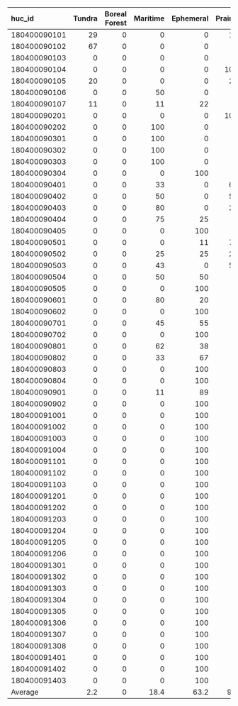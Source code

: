 | huc_id       |   Tundra |   Boreal Forest |   Maritime |   Ephemeral |   Prairie |   Montane Forest |   Ice |   Ocean |
|:-------------|---------:|----------------:|-----------:|------------:|----------:|-----------------:|------:|--------:|
| 180400090101 |     29   |               0 |        0   |         0   |      14   |             57   |     0 |       0 |
| 180400090102 |     67   |               0 |        0   |         0   |       0   |             33   |     0 |       0 |
| 180400090103 |      0   |               0 |        0   |         0   |       0   |            100   |     0 |       0 |
| 180400090104 |      0   |               0 |        0   |         0   |     100   |              0   |     0 |       0 |
| 180400090105 |     20   |               0 |        0   |         0   |      20   |             60   |     0 |       0 |
| 180400090106 |      0   |               0 |       50   |         0   |       0   |             50   |     0 |       0 |
| 180400090107 |     11   |               0 |       11   |        22   |       0   |             56   |     0 |       0 |
| 180400090201 |      0   |               0 |        0   |         0   |     100   |              0   |     0 |       0 |
| 180400090202 |      0   |               0 |      100   |         0   |       0   |              0   |     0 |       0 |
| 180400090301 |      0   |               0 |      100   |         0   |       0   |              0   |     0 |       0 |
| 180400090302 |      0   |               0 |      100   |         0   |       0   |              0   |     0 |       0 |
| 180400090303 |      0   |               0 |      100   |         0   |       0   |              0   |     0 |       0 |
| 180400090304 |      0   |               0 |        0   |       100   |       0   |              0   |     0 |       0 |
| 180400090401 |      0   |               0 |       33   |         0   |      67   |              0   |     0 |       0 |
| 180400090402 |      0   |               0 |       50   |         0   |      50   |              0   |     0 |       0 |
| 180400090403 |      0   |               0 |       80   |         0   |      20   |              0   |     0 |       0 |
| 180400090404 |      0   |               0 |       75   |        25   |       0   |              0   |     0 |       0 |
| 180400090405 |      0   |               0 |        0   |       100   |       0   |              0   |     0 |       0 |
| 180400090501 |      0   |               0 |        0   |        11   |      78   |             11   |     0 |       0 |
| 180400090502 |      0   |               0 |       25   |        25   |      25   |             25   |     0 |       0 |
| 180400090503 |      0   |               0 |       43   |         0   |      57   |              0   |     0 |       0 |
| 180400090504 |      0   |               0 |       50   |        50   |       0   |              0   |     0 |       0 |
| 180400090505 |      0   |               0 |        0   |       100   |       0   |              0   |     0 |       0 |
| 180400090601 |      0   |               0 |       80   |        20   |       0   |              0   |     0 |       0 |
| 180400090602 |      0   |               0 |        0   |       100   |       0   |              0   |     0 |       0 |
| 180400090701 |      0   |               0 |       45   |        55   |       0   |              0   |     0 |       0 |
| 180400090702 |      0   |               0 |        0   |       100   |       0   |              0   |     0 |       0 |
| 180400090801 |      0   |               0 |       62   |        38   |       0   |              0   |     0 |       0 |
| 180400090802 |      0   |               0 |       33   |        67   |       0   |              0   |     0 |       0 |
| 180400090803 |      0   |               0 |        0   |       100   |       0   |              0   |     0 |       0 |
| 180400090804 |      0   |               0 |        0   |       100   |       0   |              0   |     0 |       0 |
| 180400090901 |      0   |               0 |       11   |        89   |       0   |              0   |     0 |       0 |
| 180400090902 |      0   |               0 |        0   |       100   |       0   |              0   |     0 |       0 |
| 180400091001 |      0   |               0 |        0   |       100   |       0   |              0   |     0 |       0 |
| 180400091002 |      0   |               0 |        0   |       100   |       0   |              0   |     0 |       0 |
| 180400091003 |      0   |               0 |        0   |       100   |       0   |              0   |     0 |       0 |
| 180400091004 |      0   |               0 |        0   |       100   |       0   |              0   |     0 |       0 |
| 180400091101 |      0   |               0 |        0   |       100   |       0   |              0   |     0 |       0 |
| 180400091102 |      0   |               0 |        0   |       100   |       0   |              0   |     0 |       0 |
| 180400091103 |      0   |               0 |        0   |       100   |       0   |              0   |     0 |       0 |
| 180400091201 |      0   |               0 |        0   |       100   |       0   |              0   |     0 |       0 |
| 180400091202 |      0   |               0 |        0   |       100   |       0   |              0   |     0 |       0 |
| 180400091203 |      0   |               0 |        0   |       100   |       0   |              0   |     0 |       0 |
| 180400091204 |      0   |               0 |        0   |       100   |       0   |              0   |     0 |       0 |
| 180400091205 |      0   |               0 |        0   |       100   |       0   |              0   |     0 |       0 |
| 180400091206 |      0   |               0 |        0   |       100   |       0   |              0   |     0 |       0 |
| 180400091301 |      0   |               0 |        0   |       100   |       0   |              0   |     0 |       0 |
| 180400091302 |      0   |               0 |        0   |       100   |       0   |              0   |     0 |       0 |
| 180400091303 |      0   |               0 |        0   |       100   |       0   |              0   |     0 |       0 |
| 180400091304 |      0   |               0 |        0   |       100   |       0   |              0   |     0 |       0 |
| 180400091305 |      0   |               0 |        0   |       100   |       0   |              0   |     0 |       0 |
| 180400091306 |      0   |               0 |        0   |       100   |       0   |              0   |     0 |       0 |
| 180400091307 |      0   |               0 |        0   |       100   |       0   |              0   |     0 |       0 |
| 180400091308 |      0   |               0 |        0   |       100   |       0   |              0   |     0 |       0 |
| 180400091401 |      0   |               0 |        0   |       100   |       0   |              0   |     0 |       0 |
| 180400091402 |      0   |               0 |        0   |       100   |       0   |              0   |     0 |       0 |
| 180400091403 |      0   |               0 |        0   |       100   |       0   |              0   |     0 |       0 |
| Average      |      2.2 |               0 |       18.4 |        63.2 |       9.3 |              6.9 |     0 |       0 |